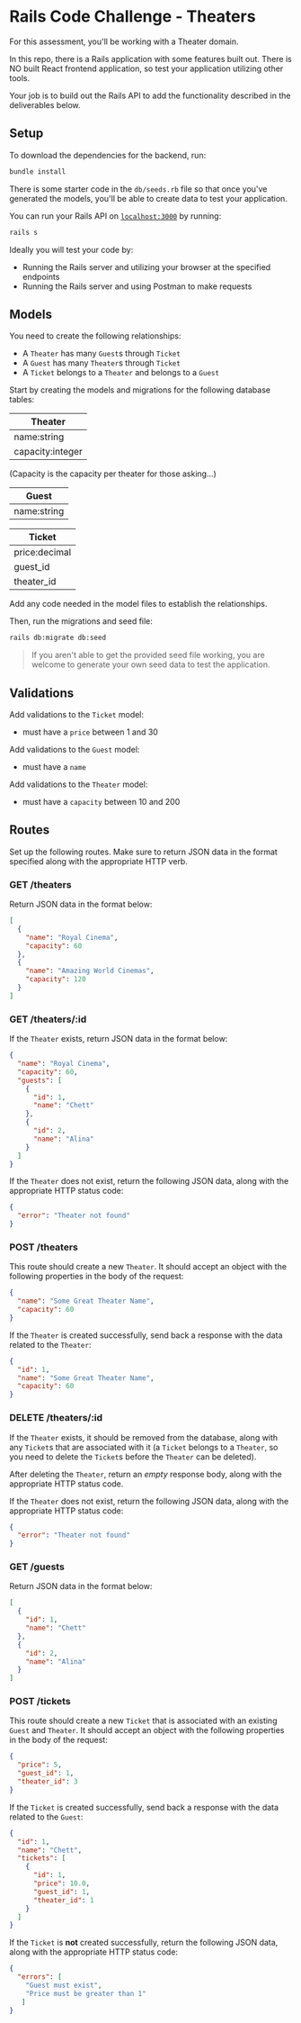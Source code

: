 # Rails Code Challenge - Theaters

For this assessment, you'll be working with a Theater domain.

In this repo, there is a Rails application with some features built out. There
is NO built React frontend application, so test your application utilizing other tools.

Your job is to build out the Rails API to add the functionality described in the
deliverables below.

## Setup

To download the dependencies for the backend, run:

```sh
bundle install
```

There is some starter code in the `db/seeds.rb` file so that once you've
generated the models, you'll be able to create data to test your application.

You can run your Rails API on [`localhost:3000`](http://localhost:3000) by running:

```sh
rails s
```

Ideally you will test your code by:

- Running the Rails server and utilizing your browser at the specified endpoints
- Running the Rails server and using Postman to make requests

## Models

You need to create the following relationships:

- A `Theater` has many `Guest`s through `Ticket`
- A `Guest` has many `Theater`s through `Ticket`
- A `Ticket` belongs to a `Theater` and belongs to a `Guest`

Start by creating the models and migrations for the following database tables:

| Theater          |
| ---------------- |
| name:string      |
| capacity:integer |

(Capacity is the capacity per theater for those asking...)

| Guest   |
| ----------- |
| name:string |

| Ticket        |
| ------------- |
| price:decimal |
| guest_id      |
| theater_id    |

Add any code needed in the model files to establish the relationships.

Then, run the migrations and seed file:

```sh
rails db:migrate db:seed
```

> If you aren't able to get the provided seed file working, you are welcome to
> generate your own seed data to test the application.

## Validations

Add validations to the `Ticket` model:

- must have a `price` between 1 and 30

Add validations to the `Guest` model:

- must have a `name`

Add validations to the `Theater` model:

- must have a `capacity` between 10 and 200

## Routes

Set up the following routes. Make sure to return JSON data in the format
specified along with the appropriate HTTP verb.

### GET /theaters

Return JSON data in the format below:

```json
[
  {
    "name": "Royal Cinema",
    "capacity": 60
  },
  {
    "name": "Amazing World Cinemas",
    "capacity": 120
  }
]
```

### GET /theaters/:id

If the `Theater` exists, return JSON data in the format below:

```json
{
  "name": "Royal Cinema",
  "capacity": 60,
  "guests": [
    {
      "id": 1,
      "name": "Chett"
    },
    {
      "id": 2,
      "name": "Alina"
    }
  ]
}
```

If the `Theater` does not exist, return the following JSON data, along with
the appropriate HTTP status code:

```json
{
  "error": "Theater not found"
}
```

### POST /theaters

This route should create a new `Theater`. It should accept an object with the following properties in the body of the request:

```json
{
  "name": "Some Great Theater Name",
  "capacity": 60
}
```

If the `Theater` is created successfully, send back a response with the data
related to the `Theater`:

```json
{
  "id": 1,
  "name": "Some Great Theater Name",
  "capacity": 60
}
```

### DELETE /theaters/:id

If the `Theater` exists, it should be removed from the database, along with
any `Ticket`s that are associated with it (a `Ticket` belongs
to a `Theater`, so you need to delete the `Ticket`s before the
`Theater` can be deleted).

After deleting the `Theater`, return an _empty_ response body, along with the
appropriate HTTP status code.

If the `Theater` does not exist, return the following JSON data, along with
the appropriate HTTP status code:

```json
{
  "error": "Theater not found"
}
```

### GET /guests

Return JSON data in the format below:

```json
[
  {
    "id": 1,
    "name": "Chett"
  },
  {
    "id": 2,
    "name": "Alina"
  }
]
```

### POST /tickets

This route should create a new `Ticket` that is associated with an
existing `Guest` and `Theater`. It should accept an object with the following
properties in the body of the request:

```json
{
  "price": 5,
  "guest_id": 1,
  "theater_id": 3
}
```

If the `Ticket` is created successfully, send back a response with the data
related to the `Guest`:

```json
{
  "id": 1,
  "name": "Chett",
  "tickets": [
    {
      "id": 1,
      "price": 10.0,
      "guest_id": 1,
      "theater_id": 1
    }
  ]
}
```

If the `Ticket` is **not** created successfully, return the following
JSON data, along with the appropriate HTTP status code:

```json
{
  "errors": [
    "Guest must exist",
    "Price must be greater than 1"
   ]
}
```
